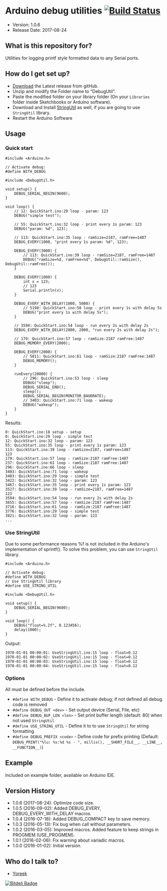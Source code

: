 # Arduino debug utilities [![Build Status](https://travis-ci.org/yoreek/Arduino-DebugUtil.svg?branch=master)](https://travis-ci.org/yoreek/Arduino-DebugUtil)

* Version: 1.0.6
* Release Date: 2017-08-24

## What is this repository for? ##

Utilities for logging printf style formatted data to any Serial ports.


## How do I get set up? ##

 * [Download](https://github.com/yoreek/Arduino-DebugUtil/archive/master.zip) the Latest release from gitHub.
 * Unzip and modify the Folder name to "DebugUtil".
 * Paste the modified folder on your library folder (On your `Libraries` folder inside Sketchbooks or Arduino software).
 * Download and Install [StringUtil](https://github.com/yoreek/Arduino-StringUtil) as well, if you are going to use `StringUtil` library.
 * Restart the Arduino Software


## Usage ##

### Quick start ###
```
#include <Arduino.h>

// Activate debug:
#define WITH_DEBUG

#include <DebugUtil.h>

void setup() {
    DEBUG_SERIAL_BEGIN(9600);
}

void loop() {
    // 12: QuickStart.ino:29 loop - param: 123
    DEBUG("simple test");

    // 55: QuickStart.ino:32 loop - print every 1s param: 123
    DEBUG("param: %d", 123);

    // 113: QuickStart.ino:35 loop - ramSize=2187, ramFree=1487
    DEBUG_EVERY(1000, "print every 1s param: %d", 123);

    DEBUG_EVERY(3000) {
        // 113: QuickStart.ino:39 loop - ramSize=2187, ramFree=1487
        DEBUG("ramSize=%d, ramFree=%d", DebugUtil::ramSize(), DebugUtil::ramFree());
    }

    DEBUG_EVERY(1000) {
        int x = 123;
        // 123
        Serial.println(x);
    }

    DEBUG_EVERY_WITH_DELAY(1000, 5000) {
        // 5198: QuickStart.ino:50 loop - print every 1s with delay 5s
        DEBUG("print every 1s with delay 5s");
    }

    // 3594: QuickStart.ino:54 loop - run every 2s with delay 2s
    DEBUG_EVERY_WITH_DELAY(2000, 2000, "run every 2s with delay 2s");

    // 179: QuickStart.ino:57 loop - ramSize:2187 ramFree:1487
    DEBUG_MEMORY_EVERY(2000);

    DEBUG_EVERY(2000) {
        // 5811: QuickStart.ino:61 loop - ramSize:2187 ramFree:1487
        DEBUG_MEMORY();
    }

    runEvery(20000) {
        // 296: QuickStart.ino:53 loop - sleep
        DEBUG("sleep");
        DEBUG_SERIAL_END();
        sleep();
        DEBUG_SERIAL_BEGIN(MONITOR_BAUDRATE);
        // 3403: QuickStart.ino:71 loop - wakeup
        DEBUG("wakeup");
    }
}
```

Results:

```
0: QuickStart.ino:18 setup - setup
0: QuickStart.ino:29 loop - simple test
12: QuickStart.ino:32 loop - param: 123
55: QuickStart.ino:35 loop - print every 1s param: 123
113: QuickStart.ino:39 loop - ramSize=2187, ramFree=1487
123
179: QuickStart.ino:57 loop - ramSize:2187 ramFree:1487
237: QuickStart.ino:61 loop - ramSize:2187 ramFree:1487
296: QuickStart.ino:66 loop - sleep
3403: QuickStart.ino:71 loop - wakeup
3403: QuickStart.ino:29 loop - simple test
3422: QuickStart.ino:32 loop - param: 123
3467: QuickStart.ino:35 loop - print every 1s param: 123
3527: QuickStart.ino:39 loop - ramSize=2187, ramFree=1487
123
3594: QuickStart.ino:54 loop - run every 2s with delay 2s
3655: QuickStart.ino:57 loop - ramSize:2187 ramFree:1487
3716: QuickStart.ino:61 loop - ramSize:2187 ramFree:1487
3776: QuickStart.ino:29 loop - simple test
3821: QuickStart.ino:32 loop - param: 123
...
```
### Use StringUtil ###

Due to some performance reasons %f is not included in the Arduino's implementation of sprintf().
To solve this problem, you can use `StringUtil` library.

```
#include <Arduino.h>

// Activate debug:
#define WITH_DEBUG
// Use StringUtil library
#define USE_STRING_UTIL

#include <DebugUtil.h>

void setup() {
    DEBUG_SERIAL_BEGIN(9600);
}

void loop() {
    DEBUG("float=%.2f", 0.123456);
    delay(1000);
}
```

Output:
```
1970-01-01 00:00:01: UseStringUtil.ino:15 loop - float=0.12
1970-01-01 00:00:02: UseStringUtil.ino:15 loop - float=0.12
1970-01-01 00:00:03: UseStringUtil.ino:15 loop - float=0.12
1970-01-01 00:00:04: UseStringUtil.ino:15 loop - float=0.12
```

### Options

All must be defined before the include.

- `#define WITH_DEBUG` - Define it to activate debug; if not defined all debug code is removed
- `#define DEBUG_OUT <dev>` - Set output device (Serial, File, etc)
- `#define DEBUG_BUF_LEN <len>` - Set print buffer length (default: 80) when not used `StringUtil`
- `#define USE_STRING_UTIL` - Define it to to use `StringUtil` for string formatting
- `#define DEBUG_PREFIX <code>` - Define code for prefix printing
   (Default: ```DEBUG_PRINT("%lu: %s:%d %s - ", millis(), __SHORT_FILE__, __LINE__, __FUNCTION__)```)

## Example ##

Included on example folder, available on Arduino IDE.


## Version History ##

 * 1.0.6 (2017-08-24): Optimize code size.
 * 1.0.5 (2016-09-02): Added DEBUG_EVERY, DEBUG_EVERY_WITH_DELAY macros.
 * 1.0.4 (2016-07-18): Added DEBUG_COMPACT key to save memory.
 * 1.0.3 (2016-05-13): Fix bug when call without parameters.
 * 1.0.2 (2016-03-05): Improved macros.
                       Added feature to keep strings in PROGMEM (USE_PROGMEM).
 * 1.0.1 (2016-02-06): Fix warning about variadic macros.
 * 1.0.0 (2016-01-02): Initial version.


## Who do I talk to? ##

 * [Yoreek](https://github.com/yoreek)


[![Bitdeli Badge](https://d2weczhvl823v0.cloudfront.net/yoreek/arduino-debugutil/trend.png)](https://bitdeli.com/free "Bitdeli Badge")

